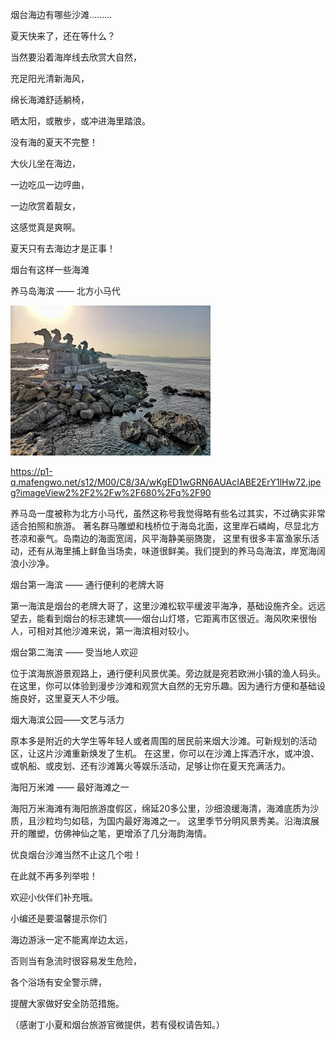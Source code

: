 烟台海边有哪些沙滩.........


夏天快来了，还在等什么？

当然要沿着海岸线去欣赏大自然，

充足阳光清新海风，

绵长海滩舒适躺椅，

晒太阳，或散步，或冲进海里踏浪。

没有海的夏天不完整！

大伙儿坐在海边，

一边吃瓜一边哼曲，

一边欣赏着靓女，

这感觉真是爽啊。

夏天只有去海边才是正事！

烟台有这样一些海滩

养马岛海滨 —— 北方小马代

![烟台海边有哪些沙滩](https://github.com/ywangnccu/ywang/blob/main/images/Beach.jpeg)

https://p1-q.mafengwo.net/s12/M00/C8/3A/wKgED1wGRN6AUAcIABE2ErY1lHw72.jpeg?imageView2%2F2%2Fw%2F680%2Fq%2F90

养马岛一度被称为北方小马代，虽然这称号我觉得略有些名过其实，不过确实非常适合拍照和旅游。
著名群马雕塑和栈桥位于海岛北面，这里岸石嶙峋，尽显北方苍凉和豪气。岛南边的海面宽阔，风平海静美丽旖旎，
这里有很多丰富渔家乐活动，还有从海里捕上鲜鱼当场卖，味道很鲜美。我们提到的养马岛海滨，岸宽海阔浪小沙净。

烟台第一海滨 —— 通行便利的老牌大哥

第一海滨是烟台的老牌大哥了，这里沙滩松软平缓波平海净，基础设施齐全。远远望去，能看到烟台的标志建筑——烟台山灯塔，它距离市区很近。海风吹来很怡人，可相对其他沙滩来说，第一海滨相对较小。

烟台第二海滨 —— 受当地人欢迎

位于滨海旅游景观路上，通行便利风景优美。旁边就是宛若欧洲小镇的渔人码头。在这里，你可以体验到漫步沙滩和观赏大自然的无穷乐趣。因为通行方便和基础设施良好，这里夏天人不少哦。

烟大海滨公园——文艺与活力

原本多是附近的大学生等年轻人或者周围的居民前来烟大沙滩。可新规划的活动区，让这片沙滩重新焕发了生机。
在这里，你可以在沙滩上挥洒汗水，或冲浪、或帆船、或皮划、还有沙滩篝火等娱乐活动，足够让你在夏天充满活力。

海阳万米滩 —— 最好海滩之一

海阳万米海滩有海阳旅游度假区，绵延20多公里，沙细浪缓海清，海滩底质为沙质，且沙粒均匀如毯，为国内最好海滩之一。
这里季节分明风景秀美。沿海滨展开的雕塑，仿佛神仙之笔，更增添了几分海韵海情。

优良烟台沙滩当然不止这几个啦！

在此就不再多列举啦！

欢迎小伙伴们补充哦。

小编还是要温馨提示你们

海边游泳一定不能离岸边太远，

否则当有急流时很容易发生危险，

各个浴场有安全警示牌，

提醒大家做好安全防范措施。

 
（感谢丁小夏和烟台旅游官微提供，若有侵权请告知。）
